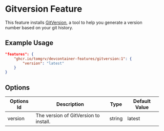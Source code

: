 
# Gitversion Feature

This feature installs [GitVersion](https://gitversion.net/), a tool to help you generate a version number based on your git history.

## Example Usage

```json
"features": {
    "ghcr.io/tomgrv/devcontainer-features/gitversion:1": {
        "version": "latest"
    }
}
```

## Options

| Options Id | Description | Type | Default Value |
|-----|-----|-----|-----|
| version | The version of GitVersion to install. | string | latest |
